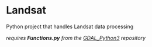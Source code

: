# Landsat
Python project that handles Landsat data processing

*requires **Functions.py** from the [GDAL_Python3](https://github.com/jdegene/GDAL_Python3) repository*
